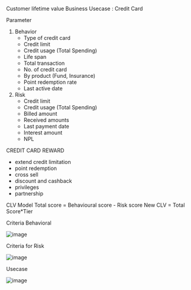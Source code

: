 Customer lifetime value
Business Usecase : Credit Card 

Parameter
1. Behavior
    - Type of credit card
    - Credit limit
    - Credit usage (Total Spending)
    - Life span
    - Total transaction
    - No. of credit card
    - By product (Fund, Insurance)
    - Point redemption rate
    - Last active date
2. Risk
    - Credit limit
    - Credit usage (Total Spending)
    - Billed amount
    - Received amounts
    - Last payment date
    - Interest amount
    - NPL

CREDIT CARD REWARD
  - extend credit limitation
  - point redemption
  - cross sell
  - discount and cashback
  - privileges
  - partnership

CLV Model
Total score = Behavioural score - Risk score
New CLV = Total Score*Tier

Criteria Behavioral

![image](https://github.com/maywara20/MADT8101-Customer-Analytics/assets/143488145/bb8f6330-bba2-48fc-aa81-d18101ef02c0)

Criteria for Risk

![image](https://github.com/maywara20/MADT8101-Customer-Analytics/assets/143488145/9802be21-cf8a-40c9-b244-89ff5dca4b14)

Usecase

![image](https://github.com/maywara20/MADT8101-Customer-Analytics/assets/143488145/523e53e4-c7fd-4ad4-9298-4f1fd39b7d09)
